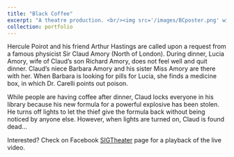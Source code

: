 ```yaml
---
title: "Black Coffee"
excerpt: "A theatre production. <br/><img src='/images/BCposter.png' width='400'>"
collection: portfolio
---
```

Hercule Poirot and his friend Arthur Hastings are called upon a request from a famous physicist Sir Claud Amory (North of London). During dinner, Lucia Amory, wife of Claud’s son Richard Amory, does not feel well and quit dinner. Claud’s niece Barbara Amory and his sister Miss Amory are there with her. When Barbara is looking for pills for Lucia, she finds a medicine box, in which Dr. Carelli points out poison.

While people are having coffee after dinner, Claud locks everyone in his library because his new formula for a powerful explosive has been stolen. He turns off lights to let the thief give the formula back without being noticed by anyone else. However, when lights are turned on, Claud is found dead…

Interested? Check on Facebook [SIGTheater](https://www.facebook.com/SIGTheater-169997056926436/) page for a playback of the live video. 
